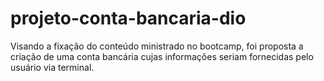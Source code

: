 # projeto-conta-bancaria-dio
Visando a fixação do conteúdo ministrado no bootcamp, foi proposta a criação de uma conta bancária cujas informações seriam fornecidas pelo usuário via terminal.
